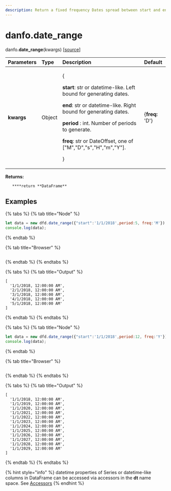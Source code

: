 ```yaml
---
description: Return a fixed frequency Dates spread between start and end parameters.
---
```


# danfo.date\_range

danfo.**date\_range**\(kwargs\) \[[source](https://github.com/opensource9ja/danfojs/blob/fe56860b0a303d218d60ba71dee6abf594401556/danfojs/src/core/frame.js#L254)\]

<table>
  <thead>
    <tr>
      <th style="text-align:left">Parameters</th>
      <th style="text-align:left">Type</th>
      <th style="text-align:left">Description</th>
      <th style="text-align:left">Default</th>
    </tr>
  </thead>
  <tbody>
    <tr>
      <td style="text-align:left"><b>kwargs</b>
      </td>
      <td style="text-align:left">Object</td>
      <td style="text-align:left">
        <p>{</p>
        <p><b>start</b>: str or datetime-like. Left bound for generating dates.</p>
        <p><b>end</b>: str or datetime-like. Right bound for generating dates.</p>
        <p><b>period</b> : int. Number of periods to generate.</p>
        <p><b>freq</b>: str or DateOffset, one of [&quot;M&quot;,&quot;D&quot;,&quot;s&quot;,&quot;H&quot;,&quot;m&quot;,&quot;Y&quot;].</p>
        <p>}</p>
      </td>
      <td style="text-align:left">{<b>freq:</b> &apos;D&apos;}</td>
    </tr>
  </tbody>
</table>

**Returns:**

       ****return **DataFrame**

## **Examples**

{% tabs %}
{% tab title="Node" %}
```javascript
let data = new dfd.date_range({"start":'1/1/2018',period:5, freq:'M'})
console.log(data);
```
{% endtab %}

{% tab title="Browser" %}
```

```
{% endtab %}
{% endtabs %}

{% tabs %}
{% tab title="Output" %}
```text
[
  '1/1/2018, 12:00:00 AM',
  '2/1/2018, 12:00:00 AM',
  '3/1/2018, 12:00:00 AM',
  '4/1/2018, 12:00:00 AM',
  '5/1/2018, 12:00:00 AM'
]
```
{% endtab %}
{% endtabs %}

{% tabs %}
{% tab title="Node" %}
```javascript
let data = new dfd.date_range({"start":'1/1/2018',period:12, freq:'Y'})
console.log(data);
```
{% endtab %}

{% tab title="Browser" %}
```

```
{% endtab %}
{% endtabs %}

{% tabs %}
{% tab title="Output" %}
```text
[
  '1/1/2018, 12:00:00 AM',
  '1/1/2019, 12:00:00 AM',
  '1/1/2020, 12:00:00 AM',
  '1/1/2021, 12:00:00 AM',
  '1/1/2022, 12:00:00 AM',
  '1/1/2023, 12:00:00 AM',
  '1/1/2024, 12:00:00 AM',
  '1/1/2025, 12:00:00 AM',
  '1/1/2026, 12:00:00 AM',
  '1/1/2027, 12:00:00 AM',
  '1/1/2028, 12:00:00 AM',
  '1/1/2029, 12:00:00 AM'
]
```
{% endtab %}
{% endtabs %}

{% hint style="info" %}
datetime properties of Series or datetime-like columns in DataFrame can be accessed via accessors in the **dt** name space. See  [Accessors](https://app.gitbook.com/@jsdata/s/danfojs/~/drafts/-MEMaWwva1cjt8CxnG-b/api-reference/series#accessors)
{% endhint %}


